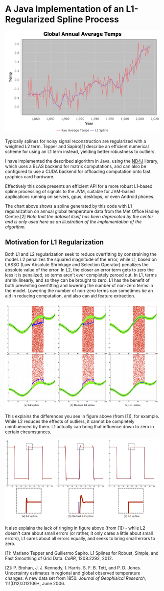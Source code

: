 # A Java Implementation of an L1-Regularized Spline Process

![global temperature data](crutem3.png "L1 spline of annual temperates")

Typically splines for noisy signal reconstruction are regularized with
a weighted L2 term. Tepper and Sapiro[1] describe an efficient
numerical scheme for using an L1 term instead, yielding better
robustness to outliers.

I have implemented the described algorithm in Java, using the
[ND4J](https://nd4j.org/index.html) library, which uses a BLAS backend
for matrix computations, and can also be configured to use a CUDA
backend for offloading computation onto fast graphics card hardware.

Effectively this code presents an efficient API for a more robust
L1-based spline processing of signals to the JVM, suitable for
JVM-based applications running on servers, gpus, desktops, or even
Android phones.

The chart above shows a spline generated by this code with L1
regularization on annual global temperature data from the Met Office
Hadley Centre.[2] _Note that the dataset itself has been deprecated by
the center and is only used here as an illustration of the
implementation of the algorithm._

## Motivation for L1 Regularization

Both L1 and L2 regularization seek to reduce overfitting by
constraining the model. L2 penalizes the squared magnitude of the
error, while L1, based on LASSO (Low Absolute Shrinkage and Selection
Operator) penalizes the absolute value of the error. In L2, the closer
an error term gets to zero the less it is penalized, so terms aren't
ever completely zeroed out. In L1, terms shrink linearly, and so they
can be brought to zero. L1 has the benefit of both preventing
overfitting and lowering the number of non-zero terms in the
model. Lowering the number of non-zero terms can sometimes be an aid
in reducing computation, and also can aid feature extraction.

![uniform noise](uniform_noise.png "Uniform Noise Elimination")

This explains the differences you see in figure above (from [1]), for
example. While L2 reduces the effects of outliers, it cannot be
completely uninfluenced by them. L1 actually can bring that influence
down to zero in certain circumstances.

![ringing](ringing.png "Lack of Ringing")

It also explains the lack of ringing in figure above (from [1]) -
while L2 doesn't care about small errors (or rather, it only cares a
little about small errors), L1 cares about all errors equally, and
seeks to bring small errors to zero.

[1]: Mariano Tepper and Guillermo Sapiro. L1 Splines for Robust, Simple, and Fast Smoothing of Grid Data. _CoRR_, 1208.2292, 2012.

[2]: P. Brohan, J. J. Kennedy, I. Harris, S. F. B. Tett, and P. D. Jones. Uncertainty estimates in regional and global observed temperature changes: A new data set from 1850. _Journal of Geophisical Research_, 111(D12):D12106+, June 2006.

